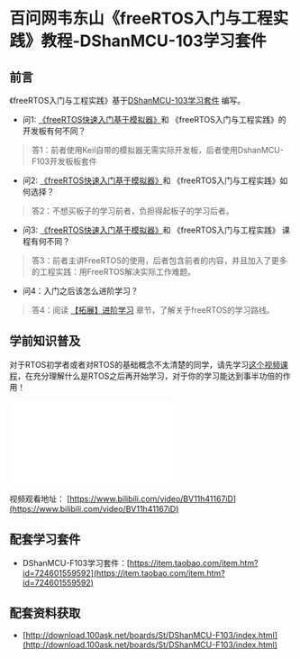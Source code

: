 # 百问网韦东山《freeRTOS入门与工程实践》教程-DShanMCU-103学习套件

## 前言

《freeRTOS入门与工程实践》基于[DShanMCU-103学习套件](https://item.taobao.com/item.htm?id=724601559592) 编写。

- 问1: [《freeRTOS快速入门基于模拟器》](../simulator/README.md)和 《freeRTOS入门与工程实践》的开发板有何不同？
> 答1：前者使用Keil自带的模拟器无需实际开发板，后者使用DshanMCU-F103开发板板套件


- 问2: [《freeRTOS快速入门基于模拟器》](../simulator/README.md)和 《freeRTOS入门与工程实践》如何选择？
> 答2：不想买板子的学习前者，负担得起板子的学习后者。


- 问3: [《freeRTOS快速入门基于模拟器》](../simulator/README.md)和 《freeRTOS入门与工程实践》 课程有何不同？
> 答3：前者主讲FreeRTOS的使用，后者包含前者的内容，并且加入了更多的工程实践：用FreeRTOS解决实际工作难题。


- 问4：入门之后该怎么进阶学习？
> 答4：阅读 [【拓展】进阶学习](../simulator/chapter14.md) 章节，了解关于freeRTOS的学习路线。


## 学前知识普及

对于RTOS初学者或者对RTOS的基础概念不太清楚的同学，请先学习[这个视频课程](https://www.bilibili.com/video/BV11h41167iD)，在充分理解什么是RTOS之后再开始学习，对于你的学习能达到事半功倍的作用！

<iframe src="//player.bilibili.com/player.html?aid=206670748&bvid=BV11h41167iD&cid=370140179&p=1" scrolling="no" border="0" frameborder="no" framespacing="0" allowfullscreen="true"> </iframe>

视频观看地址： [https://www.bilibili.com/video/BV11h41167iD](https://www.bilibili.com/video/BV11h41167iD)

## 配套学习套件

- DShanMCU-F103学习套件：[https://item.taobao.com/item.htm?id=724601559592](https://item.taobao.com/item.htm?id=724601559592)

## 配套资料获取

- [http://download.100ask.net/boards/St/DShanMCU-F103/index.html](http://download.100ask.net/boards/St/DShanMCU-F103/index.html)

